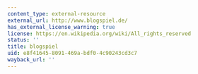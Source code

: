 ```yaml
---
content_type: external-resource
external_url: http://www.blogspiel.de/
has_external_license_warning: true
license: https://en.wikipedia.org/wiki/All_rights_reserved
status: ''
title: blogspiel
uid: e8f41645-8091-469a-bdf0-4c90243cd3c7
wayback_url: ''
---
```


